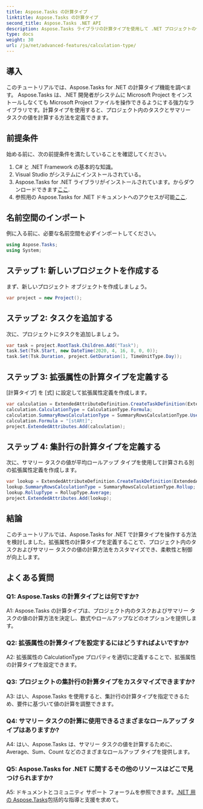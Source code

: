 ```yaml
---
title: Aspose.Tasks の計算タイプ
linktitle: Aspose.Tasks の計算タイプ
second_title: Aspose.Tasks .NET API
description: Aspose.Tasks ライブラリの計算タイプを使用して .NET プロジェクトの値の計算をカスタマイズする方法を学びます。
type: docs
weight: 30
url: /ja/net/advanced-features/calculation-type/
---
```

## 導入

このチュートリアルでは、Aspose.Tasks for .NET の計算タイプ機能を調べます。 Aspose.Tasks は、.NET 開発者がシステムに Microsoft Project をインストールしなくても Microsoft Project ファイルを操作できるようにする強力なライブラリです。計算タイプを使用すると、プロジェクト内のタスクとサマリー タスクの値を計算する方法を定義できます。

## 前提条件

始める前に、次の前提条件を満たしていることを確認してください。

1. C# と .NET Framework の基本的な知識。
2. Visual Studio がシステムにインストールされている。
3.  Aspose.Tasks for .NET ライブラリがインストールされています。からダウンロードできます[ここ](https://releases.aspose.com/tasks/net/).
4. 参照用の Aspose.Tasks for .NET ドキュメントへのアクセスが可能[ここ](https://reference.aspose.com/tasks/net/).

## 名前空間のインポート

例に入る前に、必要な名前空間を必ずインポートしてください。

```csharp
using Aspose.Tasks;
using System;


```

## ステップ 1: 新しいプロジェクトを作成する

まず、新しいプロジェクト オブジェクトを作成しましょう。

```csharp
var project = new Project();
```

## ステップ 2: タスクを追加する

次に、プロジェクトにタスクを追加しましょう。

```csharp
var task = project.RootTask.Children.Add("Task");
task.Set(Tsk.Start, new DateTime(2020, 4, 16, 8, 0, 0));
task.Set(Tsk.Duration, project.GetDuration(1, TimeUnitType.Day));
```

## ステップ 3: 拡張属性の計算タイプを定義する

[計算タイプ] を [式] に設定して拡張属性定義を作成します。

```csharp
var calculation = ExtendedAttributeDefinition.CreateTaskDefinition(ExtendedAttributeTask.Date5, null);
calculation.CalculationType = CalculationType.Formula;
calculation.SummaryRowsCalculationType = SummaryRowsCalculationType.UseFormula;
calculation.Formula = "[stARt]";
project.ExtendedAttributes.Add(calculation);
```

## ステップ 4: 集計行の計算タイプを定義する

次に、サマリー タスクの値が平均ロールアップ タイプを使用して計算される別の拡張属性定義を作成します。

```csharp
var lookup = ExtendedAttributeDefinition.CreateTaskDefinition(ExtendedAttributeTask.Cost1, null);
lookup.SummaryRowsCalculationType = SummaryRowsCalculationType.Rollup;
lookup.RollupType = RollupType.Average;
project.ExtendedAttributes.Add(lookup);
```

## 結論

このチュートリアルでは、Aspose.Tasks for .NET で計算タイプを操作する方法を検討しました。拡張属性の計算タイプを定義することで、プロジェクト内のタスクおよびサマリー タスクの値の計算方法をカスタマイズでき、柔軟性と制御が向上します。

## よくある質問

### Q1: Aspose.Tasks の計算タイプとは何ですか?

A1: Aspose.Tasks の計算タイプは、プロジェクト内のタスクおよびサマリー タスクの値の計算方法を決定し、数式やロールアップなどのオプションを提供します。

### Q2: 拡張属性の計算タイプを設定するにはどうすればよいですか?

A2: 拡張属性の CalculationType プロパティを適切に定義することで、拡張属性の計算タイプを設定できます。

### Q3: プロジェクトの集計行の計算タイプをカスタマイズできますか?

A3: はい、Aspose.Tasks を使用すると、集計行の計算タイプを指定できるため、要件に基づいて値の計算を調整できます。

### Q4: サマリー タスクの計算に使用できるさまざまなロールアップ タイプはありますか?

A4: はい、Aspose.Tasks は、サマリー タスクの値を計算するために、Average、Sum、Count などのさまざまなロールアップ タイプを提供します。

### Q5: Aspose.Tasks for .NET に関するその他のリソースはどこで見つけられますか?

 A5: ドキュメントとコミュニティ サポート フォーラムを参照できます。[.NET 用の Aspose.Tasks](https://reference.aspose.com/tasks/net/)包括的な指導と支援を求めて。